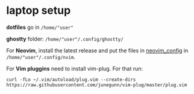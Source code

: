 # laptop setup

**dotfiles** go in `/home/"user"`

**ghostty** folder: `/home/"user"/.config/ghostty/`

For **Neovim**, install the latest release and put the files in [neovim_config](https://github.com/urtzienriquez/neovim_config) in `/home/"user"/.config/nvim`.

For **Vim pluggins** need to install vim-plug. For that run:

`curl -fLo ~/.vim/autoload/plug.vim --create-dirs https://raw.githubusercontent.com/junegunn/vim-plug/master/plug.vim`
